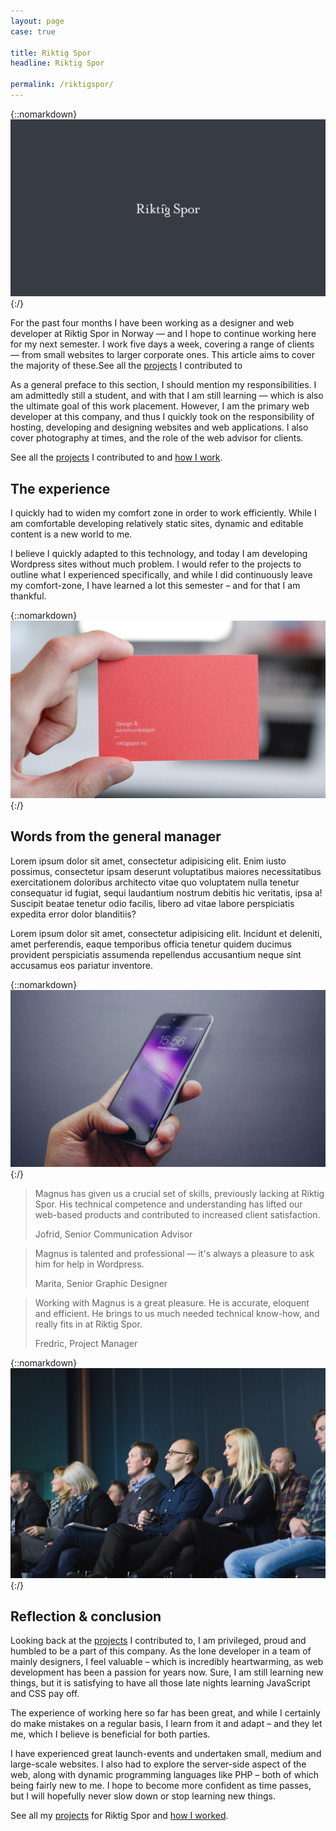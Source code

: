 ```yaml
---
layout: page
case: true

title: Riktig Spor
headline: Riktig Spor

permalink: /riktigspor/
---
```


{::nomarkdown}
<img src="../img/riktigspor/logo.png" alt="Riktig Spor" class="fade wait">
{:/}

<div class="div"></div>

<p class="lead pull">For the past four months I have been working as a designer and web developer at Riktig Spor in Norway &mdash; and I hope to continue working here for my next semester. I work five days a week, covering a range of clients &mdash; from small websites to larger corporate ones. This article aims to cover the majority of these.<span>See all the <a href="/projects">projects</a> I contributed to</span></p>

As a general preface to this section, I should mention my responsibilities. I am admittedly still a student, and with that I am still learning &mdash; which is also the ultimate goal of this work placement. However, I am the primary web developer at this company, and thus I quickly took on the responsibility of hosting, developing and designing websites and web applications. I also cover photography at times, and the role of the web advisor for clients.

See all the <a href="/projects">projects</a> I contributed to and <a href="/workflow-and-sketchbook">how I work</a>.

<div class="div"></div>

## The experience

I quickly had to widen my comfort zone in order to work efficiently. While I am comfortable developing relatively static sites, dynamic and editable content is a new world to me.

I believe I quickly adapted to this technology, and today I am developing Wordpress sites without much problem. I would refer to the projects to outline what I experienced specifically, and while I did continuously leave my comfort-zone, I have learned a lot this semester – and for that I am thankful.

<div class="div"></div>

{::nomarkdown}
<img src="../img/riktigspor/business-card.jpg" alt="Riktig Spor business card">
{:/}


<div class="div"></div>

## Words from the general manager

Lorem ipsum dolor sit amet, consectetur adipisicing elit. Enim iusto possimus, consectetur ipsam deserunt voluptatibus maiores necessitatibus exercitationem doloribus architecto vitae quo voluptatem nulla tenetur consequatur id fugiat, sequi laudantium nostrum debitis hic veritatis, ipsa a! Suscipit beatae tenetur odio facilis, libero ad vitae labore perspiciatis expedita error dolor blanditiis?

Lorem ipsum dolor sit amet, consectetur adipisicing elit. Incidunt et deleniti, amet perferendis, eaque temporibus officia tenetur quidem ducimus provident perspiciatis assumenda repellendus accusantium neque sint accusamus eos pariatur inventore.

<div class="div"></div>

{::nomarkdown}
<img src="../img/riktigspor/riktigspor.jpg" alt="Riktig Spor">
{:/}

<div class="div"></div>

<blockquote class="entry">
	<p>Magnus has given us a crucial set of skills, previously lacking at Riktig Spor. His technical competence and understanding has lifted our web-based products and contributed to increased client satisfaction.</p>
	<p>Jofrid, Senior Communication Advisor</p>
</blockquote>

<!-- <blockquote>
	<p>Sitat</p>
	<p>Svein, Senior Graphic Designer</p>
</blockquote> -->

<!-- <blockquote>
	<p>It has been great to have Magnus at Riktig Spor, as he brings a unique set of skills. He is a fast worker, and solves any given task well. </p>
	<p>Cathrine, Senior Graphic Designer</p>
</blockquote> -->

<blockquote class="entry">
	<p>Magnus is talented and professional &mdash; it's always a pleasure to ask him for help in Wordpress.</p>
	<p>Marita, Senior Graphic Designer</p>
</blockquote>

<blockquote class="entry">
	<p>Working with Magnus is a great pleasure. He is accurate, eloquent and efficient. He brings to us much needed technical know-how, and really fits in at Riktig Spor.</p>
	<!-- Orginal -->
	<!-- <p>Working with Magnus is a great pleasure. He is accurate, eloquent and efficient. He brings to us much needed technical know-how. Magnus is also a nice guy. He is clean, well behaved and, despite his some what freekish lunch habits, fits in at Riktig Spor.</p> -->
	<p>Fredric, Project Manager</p>
</blockquote>

<!-- <blockquote>
	<p>Sitat.</p>
	<p>Anne Marie, Design Apprentice</p>
</blockquote> -->

<div class="div"></div>

{::nomarkdown}
<img src="../img/riktigspor/people.jpg" alt="Riktig Spor in the audience">
{:/}

<div class="div"></div>

## Reflection & conclusion

Looking back at the <a href="/projects">projects</a> I contributed to, I am privileged, proud and humbled to be a part of this company. As the lone developer in a team of mainly designers, I feel valuable – which is incredibly heartwarming, as web development has been a passion for years now. Sure, I am still learning new things, but it is satisfying to have all those late nights learning JavaScript and CSS pay off.

The experience of working here so far has been great, and while I certainly do make mistakes on a regular basis, I learn from it and adapt – and they let me, which I believe is beneficial for both parties.

I have experienced great launch-events and undertaken small, medium and large-scale websites. I also had to explore the server-side aspect of the web, along with dynamic programming languages like PHP – both of which being fairly new to me. I hope to become more confident as time passes, but I will hopefully never slow down or stop learning new things.

See all my <a href="/projects">projects</a> for Riktig Spor and <a href="/workflow-and-sketchbook">how I worked</a>.

<div class="div"></div>

<!-- * Lofoten Links
* Riktig Spor web
* Opplyst
* MKK
* Bryggerikvartalet
* Bodø Havn
* Riktig Spor template, concept development
* Glea
* Bodø i Vinden
* Bodø 2016 - photography
* General photography -->








